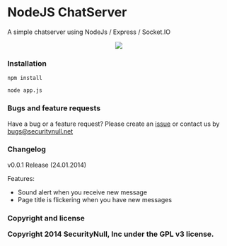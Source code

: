 <h1>NodeJS ChatServer</h1>

A simple chatserver using NodeJs / Express / Socket.IO

<p align="center">
 <img src="http://img819.imageshack.us/img819/3057/tx8l.png"></img>
</p>

<h3>Installation</h3>

```
npm install
```

```
node app.js
```

<h3>Bugs and feature requests</h3>
 
<p>Have a bug or a feature request? Please create an <a href="https://github.com/SecurityNull/nodejs-chatserver/issues">issue</a> or contact us by <a href="mailto:bugs@securitynull.net">bugs@securitynull.net</a></p>
 
<h3>Changelog</h3>

<p>v0.0.1 Release (24.01.2014)</p>

Features:

- Sound alert when you receive new message
- Page title is flickering when you have new messages

<h3>Copyright and license

Copyright 2014 SecurityNull, Inc under the GPL v3 license.<h3>

